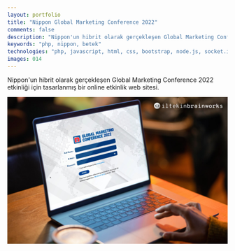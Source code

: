 ```yaml
---
layout: portfolio
title: "Nippon Global Marketing Conference 2022"
comments: false
description: "Nippon'un hibrit olarak gerçekleşen Global Marketing Conference 2022 etkinliği için tasarlanmış bir online etkinlik web sitesi."
keywords: "php, nippon, betek"
technologies: "php, javascript, html, css, bootstrap, node.js, socket.io"
images: 014
---
```


Nippon'un hibrit olarak gerçekleşen Global Marketing Conference 2022 etkinliği için tasarlanmış bir online etkinlik web sitesi.

![001](/assets/images/portfolio/014/001.jpg)